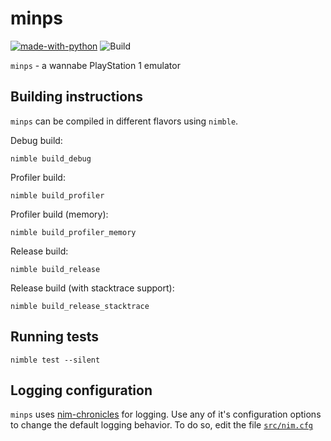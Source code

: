 # minps

[![made-with-python](https://img.shields.io/badge/Made%20with-Nim-ffc200.svg)](https://nim-lang.org/) ![Build](https://github.com/kraptor/minps/workflows/Build/badge.svg)

`minps` - a wannabe PlayStation 1 emulator

## Building instructions

``minps`` can be compiled in different flavors using ``nimble``.

Debug build: 

    nimble build_debug

Profiler build:

    nimble build_profiler

Profiler build (memory):

    nimble build_profiler_memory

Release build:

    nimble build_release

Release build (with stacktrace support):

    nimble build_release_stacktrace

## Running tests

    nimble test --silent

## Logging configuration
``minps`` uses [nim-chronicles](https://github.com/status-im/nim-chronicles) for logging. Use any of it's configuration options to change the default logging behavior. To do so, edit the file [``src/nim.cfg``](src/nim.cfg)